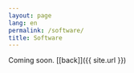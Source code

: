 ```yaml
---
layout: page
lang: en
permalink: /software/
title: Software
---
```


Coming soon.  [[back]]({{ site.url }})
